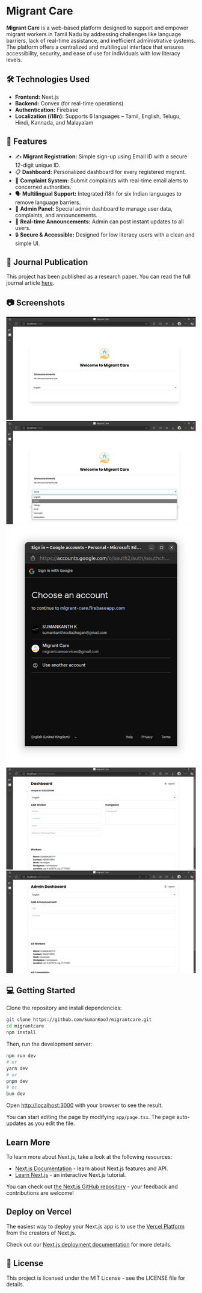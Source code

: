 # Migrant Care

**Migrant Care** is a web-based platform designed to support and empower migrant workers in Tamil Nadu by addressing challenges like language barriers, lack of real-time assistance, and inefficient administrative systems. The platform offers a centralized and multilingual interface that ensures accessibility, security, and ease of use for individuals with low literacy levels.

## 🛠️ Technologies Used

- **Frontend:** Next.js
- **Backend:** Convex (for real-time operations)
- **Authentication:** Firebase
- **Localization (i18n):** Supports 6 languages – Tamil, English, Telugu, Hindi, Kannada, and Malayalam

## 🚀 Features

- ✍️ **Migrant Registration:** Simple sign-up using Email ID with a secure 12-digit unique ID.
- 📋 **Dashboard:** Personalized dashboard for every registered migrant.
- 📢 **Complaint System:** Submit complaints with real-time email alerts to concerned authorities.
- 🗣️ **Multilingual Support:** Integrated i18n for six Indian languages to remove language barriers.
- 🧾 **Admin Panel:** Special admin dashboard to manage user data, complaints, and announcements.
- 🔔 **Real-time Announcements:** Admin can post instant updates to all users.
- 🔒 **Secure & Accessible:** Designed for low literacy users with a clean and simple UI.

## 📖 Journal Publication

This project has been published as a research paper. You can read the full journal article [here](https://irojournals.com/itdw/article/view/7/1/4).

## 📷 Screenshots

![Home](public/1.png)
![languages](public/2.png)
![Authentication](public/3.png)
![User Dashboard](public/4.png)
![Admin Dashboard](public/5.png)

## 💻 Getting Started

Clone the repository and install dependencies:

```bash
git clone https://github.com/SumanKoo7/migrantcare.git
cd migrantcare
npm install
```
Then, run the development server:
```bash
npm run dev
# or
yarn dev
# or
pnpm dev
# or
bun dev
```
Open [http://localhost:3000](http://localhost:3000) with your browser to see the result.

You can start editing the page by modifying `app/page.tsx`. The page auto-updates as you edit the file.

## Learn More

To learn more about Next.js, take a look at the following resources:

- [Next.js Documentation](https://nextjs.org/docs) - learn about Next.js features and API.
- [Learn Next.js](https://nextjs.org/learn) - an interactive Next.js tutorial.

You can check out [the Next.js GitHub repository](https://github.com/vercel/next.js) - your feedback and contributions are welcome!

## Deploy on Vercel

The easiest way to deploy your Next.js app is to use the [Vercel Platform](https://vercel.com/new?utm_medium=default-template&filter=next.js&utm_source=create-next-app&utm_campaign=create-next-app-readme) from the creators of Next.js.

Check out our [Next.js deployment documentation](https://nextjs.org/docs/app/building-your-application/deploying) for more details.

## 📄 License
This project is licensed under the MIT License - see the LICENSE file for details.
